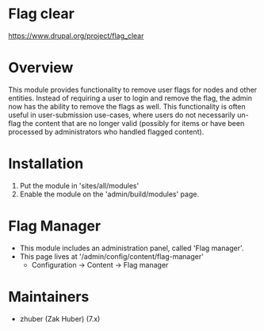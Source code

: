 # Flag clear

https://www.drupal.org/project/flag_clear

# Overview

This module provides functionality to remove user flags for nodes and other entities. Instead of requiring a user to login and remove the flag, the admin now has the ability to remove the flags as well. This functionality is often useful in user-submission use-cases, where users do not necessarily un-flag the content that are no longer valid (possibly for items or have been processed by administrators who handled flagged content).


# Installation

1. Put the module in 'sites/all/modules'
2. Enable the module on the 'admin/build/modules' page.

# Flag Manager

* This module includes an administration panel, called 'Flag manager'.
* This page lives at '/admin/config/content/flag-manager'
  * Configuration -> Content -> Flag manager

# Maintainers

- zhuber (Zak Huber) (7.x)
